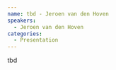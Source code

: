 ```yaml
--- 
name: tbd - Jeroen van den Hoven 
speakers: 
  - Jeroen van den Hoven
categories:
  - Presentation
---
```


tbd